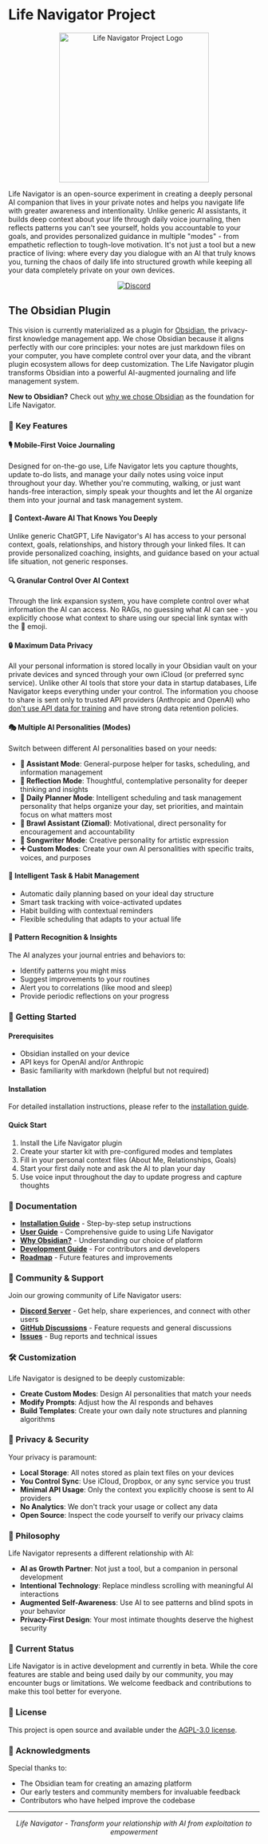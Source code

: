 # Life Navigator Project

<div align="center">
  <img src="https://github.com/user-attachments/assets/430e7b0d-4d7c-4e41-8738-00ff9eb361a2" width="300" alt="Life Navigator Project Logo">
</div>

Life Navigator is an open-source experiment in creating a deeply personal AI companion that lives in your private notes and helps you navigate life with greater awareness and intentionality. Unlike generic AI assistants, it builds deep context about your life through daily voice journaling, then reflects patterns you can't see yourself, holds you accountable to your goals, and provides personalized guidance in multiple "modes" - from empathetic reflection to tough-love motivation. It's not just a tool but a new practice of living: where every day you dialogue with an AI that truly knows you, turning the chaos of daily life into structured growth while keeping all your data completely private on your own devices.

<div align="center">
  <a href="https://discord.gg/VrxZdr3JWH">
    <img src="https://img.shields.io/badge/Discord-Server-5865F2.svg?logo=discord&label=Life%20Navigator%20Community&style=flat" alt="Discord">
  </a>
</div>

## The Obsidian Plugin

This vision is currently materialized as a plugin for [Obsidian](https://obsidian.md), the privacy-first knowledge management app. We chose Obsidian because it aligns perfectly with our core principles: your notes are just markdown files on your computer, you have complete control over your data, and the vibrant plugin ecosystem allows for deep customization. The Life Navigator plugin transforms Obsidian into a powerful AI-augmented journaling and life management system.

**New to Obsidian?** Check out [why we chose Obsidian](docs/why-obsidian.md) as the foundation for Life Navigator.

### 🌟 Key Features

#### 🎙️ **Mobile-First Voice Journaling**
Designed for on-the-go use, Life Navigator lets you capture thoughts, update to-do lists, and manage your daily notes using voice input throughout your day. Whether you're commuting, walking, or just want hands-free interaction, simply speak your thoughts and let the AI organize them into your journal and task management system.

#### 🧠 **Context-Aware AI That Knows You Deeply**
Unlike generic ChatGPT, Life Navigator's AI has access to your personal context, goals, relationships, and history through your linked files. It can provide personalized coaching, insights, and guidance based on your actual life situation, not generic responses.

#### 🔍 **Granular Control Over AI Context**
Through the link expansion system, you have complete control over what information the AI can access. No RAGs, no guessing what AI can see - you explicitly choose what context to share using our special link syntax with the 🔎 emoji.

#### 🔒 **Maximum Data Privacy**
All your personal information is stored locally in your Obsidian vault on your private devices and synced through your own iCloud (or preferred sync service). Unlike other AI tools that store your data in startup databases, Life Navigator keeps everything under your control. The information you choose to share is sent only to trusted API providers (Anthropic and OpenAI) who [don't use API data for training](https://community.openai.com/t/data-privacy-with-openai-api/929399) and have strong data retention policies.

#### 🎭 **Multiple AI Personalities (Modes)**
Switch between different AI personalities based on your needs:
- **🤝 Assistant Mode**: General-purpose helper for tasks, scheduling, and information management
- **🧘 Reflection Mode**: Thoughtful, contemplative personality for deeper thinking and insights
- **📅 Daily Planner Mode**: Intelligent scheduling and task management personality that helps organize your day, set priorities, and maintain focus on what matters most
- **💪 Brawl Assistant (Ziomal)**: Motivational, direct personality for encouragement and accountability
- **🎵 Songwriter Mode**: Creative personality for artistic expression
- **➕ Custom Modes**: Create your own AI personalities with specific traits, voices, and purposes

#### 🔄 **Intelligent Task & Habit Management**
- Automatic daily planning based on your ideal day structure
- Smart task tracking with voice-activated updates
- Habit building with contextual reminders
- Flexible scheduling that adapts to your actual life

#### 🔮 **Pattern Recognition & Insights**
The AI analyzes your journal entries and behaviors to:
- Identify patterns you might miss
- Suggest improvements to your routines
- Alert you to correlations (like mood and sleep)
- Provide periodic reflections on your progress

### 🚀 Getting Started

#### Prerequisites
- Obsidian installed on your device
- API keys for OpenAI and/or Anthropic
- Basic familiarity with markdown (helpful but not required)

#### Installation
For detailed installation instructions, please refer to the [installation guide](docs/installation.md).

#### Quick Start
1. Install the Life Navigator plugin
2. Create your starter kit with pre-configured modes and templates
3. Fill in your personal context files (About Me, Relationships, Goals)
4. Start your first daily note and ask the AI to plan your day
5. Use voice input throughout the day to update progress and capture thoughts

### 📖 Documentation

- **[Installation Guide](docs/installation.md)** - Step-by-step setup instructions
- **[User Guide](docs/user-guide.md)** - Comprehensive guide to using Life Navigator
- **[Why Obsidian?](docs/why-obsidian.md)** - Understanding our choice of platform
- **[Development Guide](docs/DEVELOPMENT.md)** - For contributors and developers
- **[Roadmap](docs/ROADMAP.md)** - Future features and improvements

### 🤝 Community & Support

Join our growing community of Life Navigator users:

- **[Discord Server](https://discord.gg/VrxZdr3JWH)** - Get help, share experiences, and connect with other users
- **[GitHub Discussions](https://github.com/cielecki/life-navigator/discussions)** - Feature requests and general discussions
- **[Issues](https://github.com/cielecki/life-navigator/issues)** - Bug reports and technical issues

### 🛠️ Customization

Life Navigator is designed to be deeply customizable:

- **Create Custom Modes**: Design AI personalities that match your needs
- **Modify Prompts**: Adjust how the AI responds and behaves
- **Build Templates**: Create your own daily note structures and planning algorithms

### 🔐 Privacy & Security

Your privacy is paramount:

- **Local Storage**: All notes stored as plain text files on your devices
- **You Control Sync**: Use iCloud, Dropbox, or any sync service you trust
- **Minimal API Usage**: Only the context you explicitly choose is sent to AI providers
- **No Analytics**: We don't track your usage or collect any data
- **Open Source**: Inspect the code yourself to verify our privacy claims

### 🌱 Philosophy

Life Navigator represents a different relationship with AI:

- **AI as Growth Partner**: Not just a tool, but a companion in personal development
- **Intentional Technology**: Replace mindless scrolling with meaningful AI interactions
- **Augmented Self-Awareness**: Use AI to see patterns and blind spots in your behavior
- **Privacy-First Design**: Your most intimate thoughts deserve the highest security

### 🚧 Current Status

Life Navigator is in active development and currently in beta. While the core features are stable and being used daily by our community, you may encounter bugs or limitations. We welcome feedback and contributions to make this tool better for everyone.

### 📝 License

This project is open source and available under the [AGPL-3.0 license](LICENSE).

### 🙏 Acknowledgments

Special thanks to:
- The Obsidian team for creating an amazing platform
- Our early testers and community members for invaluable feedback
- Contributors who have helped improve the codebase

---

<div align="center">
  <i>Life Navigator - Transform your relationship with AI from exploitation to empowerment</i>
</div>


